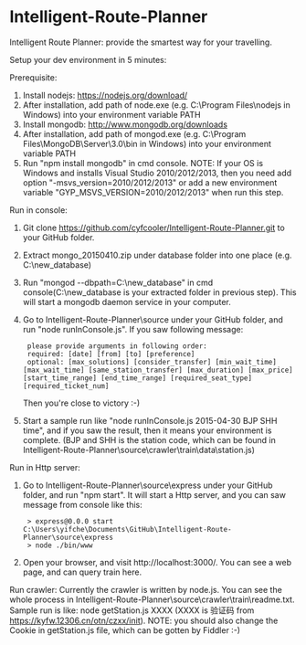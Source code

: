 # Intelligent-Route-Planner
Intelligent Route Planner: provide the smartest way for your travelling.

Setup your dev environment in 5 minutes:

Prerequisite:
1. Install nodejs: https://nodejs.org/download/
2. After installation, add path of node.exe (e.g. C:\Program Files\nodejs in Windows) into your environment variable PATH
3. Install mongodb: http://www.mongodb.org/downloads
4. After installation, add path of mongod.exe (e.g. C:\Program Files\MongoDB\Server\3.0\bin in Windows) into your environment variable PATH
5. Run "npm install mongodb" in cmd console. NOTE: If your OS is Windows and installs Visual Studio 2010/2012/2013, then you need add option "-msvs_version=2010/2012/2013" or add a new environment variable "GYP_MSVS_VERSION=2010/2012/2013" when run this step.

Run in console:
1. Git clone https://github.com/cyfcooler/Intelligent-Route-Planner.git to your GitHub folder.
2. Extract mongo_20150410.zip under database folder into one place (e.g. C:\new_database)
3. Run "mongod --dbpath=C:\new_database" in cmd console(C:\new_database is your extracted folder in previous step). This will start a mongodb daemon service in your computer.
4. Go to Intelligent-Route-Planner\source under your GitHub folder, and run "node runInConsole.js". If you saw following message:

		please provide arguments in following order:
		required: [date] [from] [to] [preference]
		optional: [max_solutions] [consider_transfer] [min_wait_time] [max_wait_time] [same_station_transfer] [max_duration] [max_price] [start_time_range] [end_time_range] [required_seat_type] [required_ticket_num]
		
	Then you're close to victory :-)
5. Start a sample run like "node runInConsole.js 2015-04-30 BJP SHH time", and if you saw the result, then it means your environment is complete. (BJP and SHH is the station code, which can be found in Intelligent-Route-Planner\source\crawler\train\data\station.js)

Run in Http server:
1. Go to Intelligent-Route-Planner\source\express under your GitHub folder, and run "npm start". It will start a Http server, and you can saw message from console like this:

		> express@0.0.0 start C:\Users\yifche\Documents\GitHub\Intelligent-Route-Planner\source\express
		> node ./bin/www
		
2. Open your browser, and visit http://localhost:3000/. You can see a web page, and can query train here.

Run crawler:
Currently the crawler is written by node.js. You can see the whole process in Intelligent-Route-Planner\source\crawler\train\readme.txt. Sample run is like: node getStation.js XXXX (XXXX is 验证码 from https://kyfw.12306.cn/otn/czxx/init). NOTE: you should also change the Cookie in getStation.js file, which can be gotten by Fiddler :-)